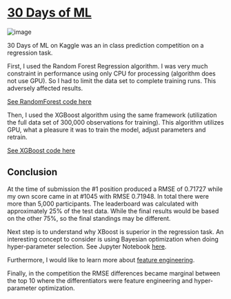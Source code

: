 # [30 Days of ML](https://www.kaggle.com/c/30-days-of-ml)

![image](https://user-images.githubusercontent.com/34986276/130677626-5ac832fb-ba23-4f43-b621-ce999df4e3e4.png)

30 Days of ML on Kaggle was an in class prediction competition on a regression task.

First, I used the Random Forest Regression algorithm. 
I was very much constraint in performance using only CPU for processing (algorithm does not use GPU).
So I had to limit the data set to complete training runs. This adversely affected results. 

[See RandomForest code here](https://github.com/andriescoetsee/my_first_kaggle_competition/blob/4921edfc802a2aa1c968ae869392150fbf53ad9f/30-days-of-ml-random-forest.ipynb)

Then, I used the XGBoost algorithm using the same framework (utilization the full data set of 300,000 observations for training).
This algorithm utilizes GPU, what a pleasure it was to train the model, adjust parameters and retrain. 

[See XGBoost code here](https://github.com/andriescoetsee/my_first_kaggle_competition/blob/f7237fce1afbd4183cc4e49d1a595238cee49315/30-days-of-ml-xgboost.ipynb)

## Conclusion

At the time of submission the #1 position produced a RMSE of 0.71727 while my own score came in at #1045 with RMSE 0.71948. 
In total there were more than 5,000 participants. The leaderboard was calculated with approximately 25% of the test data. While the final results would be based on the other 75%, so the final standings may be different.

Next step is to understand why XBoost is superior in the regression task. 
An interesting concept to consider is using Bayesian optimization when doing hyper-parameter selection. See Jupyter Notebook [here](https://github.com/andriescoetsee/my_first_kaggle_competition/blob/be4682e42d556822c46e966cee80071e86ca62b8/tutorial-bayesian-optimization-with-xgboost.ipynb).

Furthermore, I would like to learn more about [feature engineering](https://www.kaggle.com/learn/feature-engineering).

Finally, in the competition the RMSE differences became marginal between the top 10 where the differentiators were feature engineering and hyper-parameter optimization.







